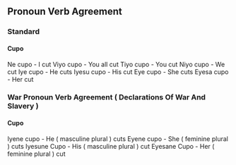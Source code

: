 
## Pronoun Verb Agreement

### Standard

#### Cupo
Ne cupo - I cut
Viyo cupo - You all cut
Tiyo cupo - You cut
Niyo cupo - We cut
Iye cupo - He cuts
Iyesu cupo - His cut
Eye cupo - She cuts
Eyesa cupo - Her cut

### War Pronoun Verb Agreement ( Declarations Of War And Slavery )

#### Cupo
Iyene cupo - He ( masculine plural ) cuts
Eyene cupo - She ( feminine plural ) cuts
Iyesune Cupo - His ( masculine plural ) cut
Eyesane Cupo - Her ( feminine plural ) cut

